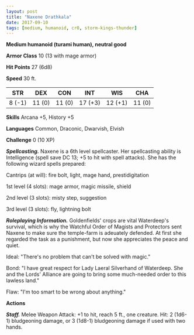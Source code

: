 ```yaml
---
layout: post
title: "Naxene Drathkala"
date: 2017-09-10
tags: [medium, humanoid, cr0, storm-kings-thunder]
---
```


**Medium humanoid (turami human), neutral good**

**Armor Class** 10 (13 with mage armor)

**Hit Points** 27 (6d8)

**Speed** 30 ft.

|   STR   |   DEX   |   CON   |   INT   |   WIS   |   CHA   |
|:-----:|:-----:|:-----:|:-----:|:-----:|:-----:|
| 8 (-1) | 11 (0) | 11 (0) | 17 (+3) | 12 (+1) | 11 (0) |

**Skills** Arcana +5, History +5

**Languages** Common, Draconic, Dwarvish, Elvish

**Challenge** 0 (10 XP)

***Spellcasting.*** Naxene is a 6th level spellcaster. Her spellcasting ability is Intelligence (spell save DC 13; +5 to hit with spell attacks). She has the following wizard spells prepared:

Cantrips (at will): fire bolt, light, mage hand, prestidigitation

1st level (4 slots): mage armor, magic missile, shield

2nd level (3 slots): misty step, suggestion

3rd level (3 slots): fly, lightning bolt

***Roleplaying Information.*** Goldenfields' crops are vital Waterdeep's survival, which is why the Watchful Order of Magists and Protectors sent Naxene to make sure the temple-farm is adeuately defended. At first she regarded the task as a punishment, but now she appreciates the peace and quiet.

Ideal: "There's no problem that can't be solved with magic."

Bond: "I have great respect for Lady Laeral Silverhand of Waterdeep. She and the Lords' Alliance are going to bring some much-needed order to this lawless land."

Flaw: "I'm too smart to be wrong about anything."

**Actions**

***Staff.*** Melee Weapon Attack: +1 to hit, reach 5 ft., one creature. Hit: 2 (1d6-1) bludgeoning damage, or 3 (1d8-1) bludgeoning damage if used with two hands.

